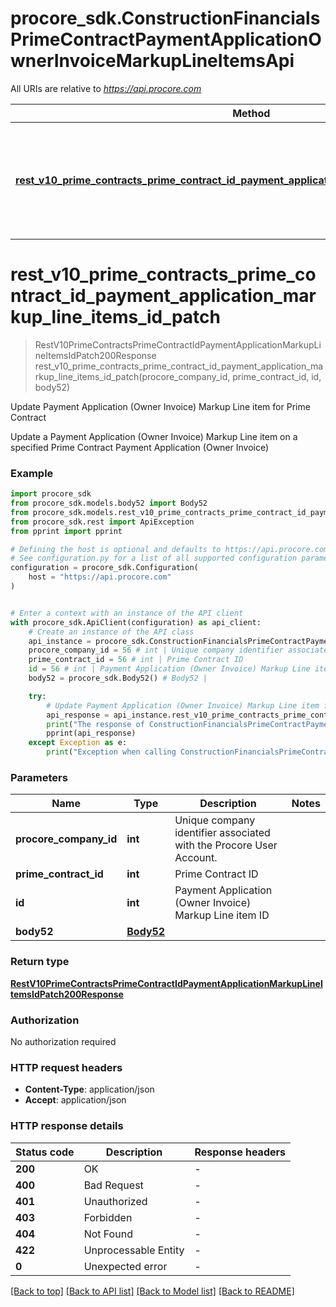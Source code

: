 # procore_sdk.ConstructionFinancialsPrimeContractPaymentApplicationOwnerInvoiceMarkupLineItemsApi

All URIs are relative to *https://api.procore.com*

Method | HTTP request | Description
------------- | ------------- | -------------
[**rest_v10_prime_contracts_prime_contract_id_payment_application_markup_line_items_id_patch**](ConstructionFinancialsPrimeContractPaymentApplicationOwnerInvoiceMarkupLineItemsApi.md#rest_v10_prime_contracts_prime_contract_id_payment_application_markup_line_items_id_patch) | **PATCH** /rest/v1.0/prime_contracts/{prime_contract_id}/payment_application_markup_line_items/{id} | Update Payment Application (Owner Invoice) Markup Line item for Prime Contract


# **rest_v10_prime_contracts_prime_contract_id_payment_application_markup_line_items_id_patch**
> RestV10PrimeContractsPrimeContractIdPaymentApplicationMarkupLineItemsIdPatch200Response rest_v10_prime_contracts_prime_contract_id_payment_application_markup_line_items_id_patch(procore_company_id, prime_contract_id, id, body52)

Update Payment Application (Owner Invoice) Markup Line item for Prime Contract

Update a Payment Application (Owner Invoice) Markup Line item on a specified Prime Contract Payment Application (Owner Invoice)

### Example


```python
import procore_sdk
from procore_sdk.models.body52 import Body52
from procore_sdk.models.rest_v10_prime_contracts_prime_contract_id_payment_application_markup_line_items_id_patch200_response import RestV10PrimeContractsPrimeContractIdPaymentApplicationMarkupLineItemsIdPatch200Response
from procore_sdk.rest import ApiException
from pprint import pprint

# Defining the host is optional and defaults to https://api.procore.com
# See configuration.py for a list of all supported configuration parameters.
configuration = procore_sdk.Configuration(
    host = "https://api.procore.com"
)


# Enter a context with an instance of the API client
with procore_sdk.ApiClient(configuration) as api_client:
    # Create an instance of the API class
    api_instance = procore_sdk.ConstructionFinancialsPrimeContractPaymentApplicationOwnerInvoiceMarkupLineItemsApi(api_client)
    procore_company_id = 56 # int | Unique company identifier associated with the Procore User Account.
    prime_contract_id = 56 # int | Prime Contract ID
    id = 56 # int | Payment Application (Owner Invoice) Markup Line item ID
    body52 = procore_sdk.Body52() # Body52 | 

    try:
        # Update Payment Application (Owner Invoice) Markup Line item for Prime Contract
        api_response = api_instance.rest_v10_prime_contracts_prime_contract_id_payment_application_markup_line_items_id_patch(procore_company_id, prime_contract_id, id, body52)
        print("The response of ConstructionFinancialsPrimeContractPaymentApplicationOwnerInvoiceMarkupLineItemsApi->rest_v10_prime_contracts_prime_contract_id_payment_application_markup_line_items_id_patch:\n")
        pprint(api_response)
    except Exception as e:
        print("Exception when calling ConstructionFinancialsPrimeContractPaymentApplicationOwnerInvoiceMarkupLineItemsApi->rest_v10_prime_contracts_prime_contract_id_payment_application_markup_line_items_id_patch: %s\n" % e)
```



### Parameters


Name | Type | Description  | Notes
------------- | ------------- | ------------- | -------------
 **procore_company_id** | **int**| Unique company identifier associated with the Procore User Account. | 
 **prime_contract_id** | **int**| Prime Contract ID | 
 **id** | **int**| Payment Application (Owner Invoice) Markup Line item ID | 
 **body52** | [**Body52**](Body52.md)|  | 

### Return type

[**RestV10PrimeContractsPrimeContractIdPaymentApplicationMarkupLineItemsIdPatch200Response**](RestV10PrimeContractsPrimeContractIdPaymentApplicationMarkupLineItemsIdPatch200Response.md)

### Authorization

No authorization required

### HTTP request headers

 - **Content-Type**: application/json
 - **Accept**: application/json

### HTTP response details

| Status code | Description | Response headers |
|-------------|-------------|------------------|
**200** | OK |  -  |
**400** | Bad Request |  -  |
**401** | Unauthorized |  -  |
**403** | Forbidden |  -  |
**404** | Not Found |  -  |
**422** | Unprocessable Entity |  -  |
**0** | Unexpected error |  -  |

[[Back to top]](#) [[Back to API list]](../README.md#documentation-for-api-endpoints) [[Back to Model list]](../README.md#documentation-for-models) [[Back to README]](../README.md)


